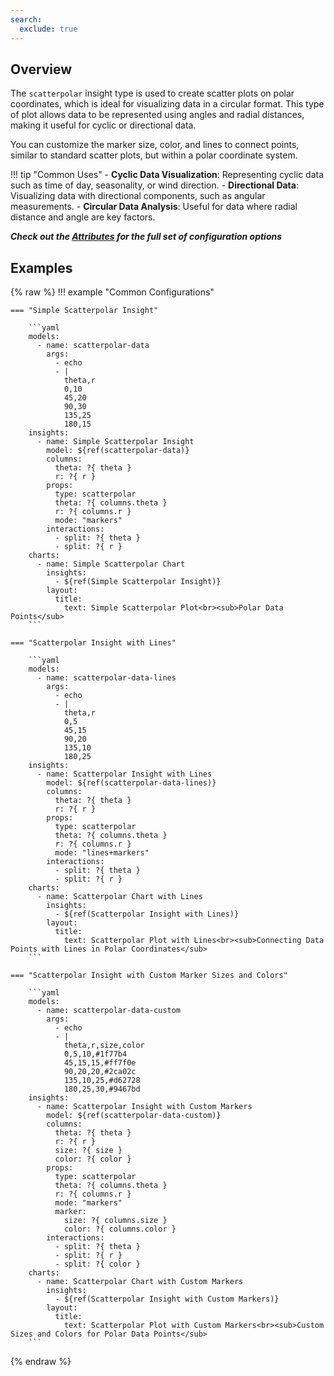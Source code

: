 ```yaml
---
search:
  exclude: true
---
```


<!--start-->

## Overview

The `scatterpolar` insight type is used to create scatter plots on polar coordinates, which is ideal for visualizing data in a circular format. This type of plot allows data to be represented using angles and radial distances, making it useful for cyclic or directional data.

You can customize the marker size, color, and lines to connect points, similar to standard scatter plots, but within a polar coordinate system.

!!! tip "Common Uses" - **Cyclic Data Visualization**: Representing cyclic data such as time of day, seasonality, or wind direction. - **Directional Data**: Visualizing data with directional components, such as angular measurements. - **Circular Data Analysis**: Useful for data where radial distance and angle are key factors.

_**Check out the [Attributes](../configuration/Insight/Props/Scatterpolar/#attributes) for the full set of configuration options**_

## Examples

{% raw %}
!!! example "Common Configurations"

    === "Simple Scatterpolar Insight"

        ```yaml
        models:
          - name: scatterpolar-data
            args:
              - echo
              - |
                theta,r
                0,10
                45,20
                90,30
                135,25
                180,15
        insights:
          - name: Simple Scatterpolar Insight
            model: ${ref(scatterpolar-data)}
            columns:
              theta: ?{ theta }
              r: ?{ r }
            props:
              type: scatterpolar
              theta: ?{ columns.theta }
              r: ?{ columns.r }
              mode: "markers"
            interactions:
              - split: ?{ theta }
              - split: ?{ r }
        charts:
          - name: Simple Scatterpolar Chart
            insights:
              - ${ref(Simple Scatterpolar Insight)}
            layout:
              title:
                text: Simple Scatterpolar Plot<br><sub>Polar Data Points</sub>
        ```

    === "Scatterpolar Insight with Lines"

        ```yaml
        models:
          - name: scatterpolar-data-lines
            args:
              - echo
              - |
                theta,r
                0,5
                45,15
                90,20
                135,10
                180,25
        insights:
          - name: Scatterpolar Insight with Lines
            model: ${ref(scatterpolar-data-lines)}
            columns:
              theta: ?{ theta }
              r: ?{ r }
            props:
              type: scatterpolar
              theta: ?{ columns.theta }
              r: ?{ columns.r }
              mode: "lines+markers"
            interactions:
              - split: ?{ theta }
              - split: ?{ r }
        charts:
          - name: Scatterpolar Chart with Lines
            insights:
              - ${ref(Scatterpolar Insight with Lines)}
            layout:
              title:
                text: Scatterpolar Plot with Lines<br><sub>Connecting Data Points with Lines in Polar Coordinates</sub>
        ```

    === "Scatterpolar Insight with Custom Marker Sizes and Colors"

        ```yaml
        models:
          - name: scatterpolar-data-custom
            args:
              - echo
              - |
                theta,r,size,color
                0,5,10,#1f77b4
                45,15,15,#ff7f0e
                90,20,20,#2ca02c
                135,10,25,#d62728
                180,25,30,#9467bd
        insights:
          - name: Scatterpolar Insight with Custom Markers
            model: ${ref(scatterpolar-data-custom)}
            columns:
              theta: ?{ theta }
              r: ?{ r }
              size: ?{ size }
              color: ?{ color }
            props:
              type: scatterpolar
              theta: ?{ columns.theta }
              r: ?{ columns.r }
              mode: "markers"
              marker:
                size: ?{ columns.size }
                color: ?{ columns.color }
            interactions:
              - split: ?{ theta }
              - split: ?{ r }
              - split: ?{ color }
        charts:
          - name: Scatterpolar Chart with Custom Markers
            insights:
              - ${ref(Scatterpolar Insight with Custom Markers)}
            layout:
              title:
                text: Scatterpolar Plot with Custom Markers<br><sub>Custom Sizes and Colors for Polar Data Points</sub>
        ```

{% endraw %}

<!--end-->
